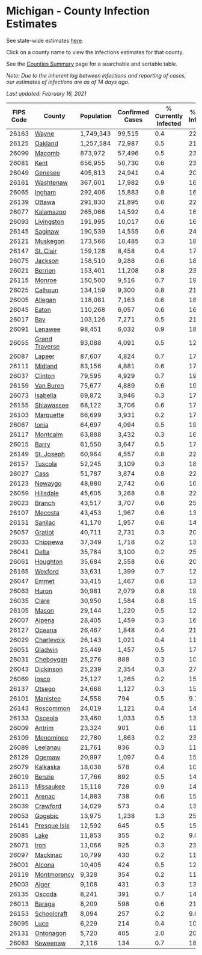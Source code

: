 # Michigan - County Infection Estimates

See state-wide estimates [here](/infections/us-mi).

Click on a county name to view the infections estimates for that county.

See the [Counties Summary](/infections/summary-counties) page for a searchable and sortable table.

*Note: Due to the inherent lag between infections and reporting of cases, our estimates of infections are as of 14 days ago.*

*Last updated: February 16, 2021*

|   FIPS Code |                           County |   Population |   Confirmed Cases |   % Currently Infected |   % Total Infected |
|-------------|----------------------------------|--------------|-------------------|------------------------|--------------------|
|       26163 |                   [Wayne](wayne) |    1,749,343 |            99,515 |                    0.4 |               22.9 |
|       26125 |               [Oakland](oakland) |    1,257,584 |            72,987 |                    0.5 |               21.2 |
|       26099 |                 [Macomb](macomb) |      873,972 |            57,496 |                    0.5 |               23.1 |
|       26081 |                     [Kent](kent) |      656,955 |            50,730 |                    0.6 |               23.9 |
|       26049 |               [Genesee](genesee) |      405,813 |            24,941 |                    0.4 |               20.5 |
|       26161 |           [Washtenaw](washtenaw) |      367,601 |            17,982 |                    0.9 |               16.2 |
|       26065 |                 [Ingham](ingham) |      292,406 |            15,883 |                    0.8 |               16.6 |
|       26139 |                 [Ottawa](ottawa) |      291,830 |            21,895 |                    0.6 |               22.5 |
|       26077 |           [Kalamazoo](kalamazoo) |      265,066 |            14,592 |                    0.4 |               16.8 |
|       26093 |         [Livingston](livingston) |      191,995 |            10,017 |                    0.6 |               16.5 |
|       26145 |               [Saginaw](saginaw) |      190,539 |            14,555 |                    0.6 |               24.2 |
|       26121 |             [Muskegon](muskegon) |      173,566 |            10,485 |                    0.3 |               18.7 |
|       26147 |           [St. Clair](st.-clair) |      159,128 |             8,458 |                    0.4 |               17.0 |
|       26075 |               [Jackson](jackson) |      158,510 |             9,288 |                    0.6 |               18.5 |
|       26021 |               [Berrien](berrien) |      153,401 |            11,208 |                    0.8 |               23.0 |
|       26115 |                 [Monroe](monroe) |      150,500 |             9,516 |                    0.7 |               19.8 |
|       26025 |               [Calhoun](calhoun) |      134,159 |             9,300 |                    0.8 |               21.1 |
|       26005 |               [Allegan](allegan) |      118,081 |             7,163 |                    0.6 |               18.2 |
|       26045 |                   [Eaton](eaton) |      110,268 |             6,057 |                    0.6 |               16.8 |
|       26017 |                       [Bay](bay) |      103,126 |             7,271 |                    0.5 |               21.6 |
|       26091 |               [Lenawee](lenawee) |       98,451 |             6,032 |                    0.9 |               18.3 |
|       26055 | [Grand Traverse](grand-traverse) |       93,088 |             4,091 |                    0.5 |               12.8 |
|       26087 |                 [Lapeer](lapeer) |       87,607 |             4,824 |                    0.7 |               17.2 |
|       26111 |               [Midland](midland) |       83,156 |             4,881 |                    0.6 |               17.8 |
|       26037 |               [Clinton](clinton) |       79,595 |             4,929 |                    0.7 |               19.1 |
|       26159 |           [Van Buren](van-buren) |       75,677 |             4,889 |                    0.6 |               19.4 |
|       26073 |             [Isabella](isabella) |       69,872 |             3,946 |                    0.3 |               17.1 |
|       26155 |         [Shiawassee](shiawassee) |       68,122 |             3,706 |                    0.6 |               17.2 |
|       26103 |           [Marquette](marquette) |       66,699 |             3,931 |                    0.2 |               17.7 |
|       26067 |                   [Ionia](ionia) |       64,697 |             4,094 |                    0.5 |               19.1 |
|       26117 |             [Montcalm](montcalm) |       63,888 |             3,432 |                    0.3 |               16.1 |
|       26015 |                   [Barry](barry) |       61,550 |             3,647 |                    0.5 |               17.7 |
|       26149 |         [St. Joseph](st.-joseph) |       60,964 |             4,557 |                    0.8 |               22.1 |
|       26157 |               [Tuscola](tuscola) |       52,245 |             3,109 |                    0.3 |               18.6 |
|       26027 |                     [Cass](cass) |       51,787 |             3,874 |                    0.8 |               22.2 |
|       26123 |               [Newaygo](newaygo) |       48,980 |             2,742 |                    0.6 |               16.6 |
|       26059 |           [Hillsdale](hillsdale) |       45,605 |             3,268 |                    0.8 |               22.5 |
|       26023 |                 [Branch](branch) |       43,517 |             3,707 |                    0.6 |               25.7 |
|       26107 |               [Mecosta](mecosta) |       43,453 |             1,967 |                    0.6 |               13.3 |
|       26151 |               [Sanilac](sanilac) |       41,170 |             1,957 |                    0.6 |               14.4 |
|       26057 |               [Gratiot](gratiot) |       40,711 |             2,731 |                    0.3 |               20.1 |
|       26033 |             [Chippewa](chippewa) |       37,349 |             1,718 |                    0.2 |               13.6 |
|       26041 |                   [Delta](delta) |       35,784 |             3,100 |                    0.2 |               25.4 |
|       26061 |             [Houghton](houghton) |       35,684 |             2,558 |                    0.6 |               20.3 |
|       26165 |               [Wexford](wexford) |       33,631 |             1,399 |                    0.7 |               12.1 |
|       26047 |                   [Emmet](emmet) |       33,415 |             1,467 |                    0.6 |               13.4 |
|       26063 |                   [Huron](huron) |       30,981 |             2,079 |                    0.8 |               19.9 |
|       26035 |                   [Clare](clare) |       30,950 |             1,584 |                    0.8 |               15.0 |
|       26105 |                   [Mason](mason) |       29,144 |             1,220 |                    0.5 |               12.5 |
|       26007 |                 [Alpena](alpena) |       28,405 |             1,459 |                    0.3 |               16.1 |
|       26127 |                 [Oceana](oceana) |       26,467 |             1,848 |                    0.4 |               21.0 |
|       26029 |         [Charlevoix](charlevoix) |       26,143 |             1,021 |                    0.4 |               11.9 |
|       26051 |               [Gladwin](gladwin) |       25,449 |             1,457 |                    0.5 |               17.1 |
|       26031 |           [Cheboygan](cheboygan) |       25,276 |               888 |                    0.3 |               10.8 |
|       26043 |           [Dickinson](dickinson) |       25,239 |             2,354 |                    0.3 |               27.5 |
|       26069 |                   [Iosco](iosco) |       25,127 |             1,265 |                    0.2 |               15.8 |
|       26137 |                 [Otsego](otsego) |       24,668 |             1,127 |                    0.3 |               15.8 |
|       26101 |             [Manistee](manistee) |       24,558 |               794 |                    0.5 |                9.7 |
|       26143 |           [Roscommon](roscommon) |       24,019 |             1,121 |                    0.4 |               14.1 |
|       26133 |               [Osceola](osceola) |       23,460 |             1,033 |                    0.5 |               13.1 |
|       26009 |                 [Antrim](antrim) |       23,324 |               901 |                    0.6 |               11.5 |
|       26109 |           [Menominee](menominee) |       22,780 |             1,863 |                    0.2 |               23.8 |
|       26089 |             [Leelanau](leelanau) |       21,761 |               836 |                    0.3 |               11.5 |
|       26129 |                 [Ogemaw](ogemaw) |       20,997 |             1,097 |                    0.4 |               15.8 |
|       26079 |             [Kalkaska](kalkaska) |       18,038 |               578 |                    0.4 |               10.4 |
|       26019 |                 [Benzie](benzie) |       17,766 |               892 |                    0.5 |               14.7 |
|       26113 |           [Missaukee](missaukee) |       15,118 |               728 |                    0.9 |               14.3 |
|       26011 |                 [Arenac](arenac) |       14,883 |               738 |                    0.6 |               15.4 |
|       26039 |             [Crawford](crawford) |       14,029 |               573 |                    0.4 |               13.8 |
|       26053 |               [Gogebic](gogebic) |       13,975 |             1,238 |                    1.3 |               25.7 |
|       26141 |     [Presque Isle](presque-isle) |       12,592 |               645 |                    0.5 |               15.3 |
|       26085 |                     [Lake](lake) |       11,853 |               355 |                    0.2 |                9.0 |
|       26071 |                     [Iron](iron) |       11,066 |               925 |                    0.3 |               23.9 |
|       26097 |             [Mackinac](mackinac) |       10,799 |               430 |                    0.2 |               11.9 |
|       26001 |                 [Alcona](alcona) |       10,405 |               424 |                    0.5 |               12.3 |
|       26119 |       [Montmorency](montmorency) |        9,328 |               354 |                    0.2 |               11.6 |
|       26003 |                   [Alger](alger) |        9,108 |               431 |                    0.3 |               13.6 |
|       26135 |                 [Oscoda](oscoda) |        8,241 |               391 |                    0.7 |               14.4 |
|       26013 |                 [Baraga](baraga) |        8,209 |               598 |                    0.6 |               21.7 |
|       26153 |       [Schoolcraft](schoolcraft) |        8,094 |               257 |                    0.2 |                9.6 |
|       26095 |                     [Luce](luce) |        6,229 |               214 |                    0.4 |               10.5 |
|       26131 |           [Ontonagon](ontonagon) |        5,720 |               405 |                    2.0 |               20.3 |
|       26083 |             [Keweenaw](keweenaw) |        2,116 |               134 |                    0.7 |               18.9 |